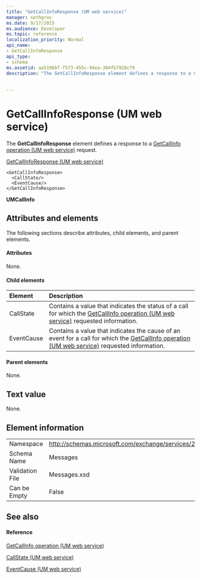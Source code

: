 ```yaml
---
title: "GetCallInfoResponse (UM web service)"
manager: sethgros
ms.date: 9/17/2015
ms.audience: Developer
ms.topic: reference
localization_priority: Normal
api_name:
- GetCallInfoResponse
api_type:
- schema
ms.assetid: aa5196bf-f5f3-455c-94ea-304fb7920c79
description: "The GetCallInfoResponse element defines a response to a GetCallInfo operation (UM web service) request."
 
 
---
```


# GetCallInfoResponse (UM web service)

The **GetCallInfoResponse** element defines a response to a [GetCallInfo operation (UM web service)](getcallinfo-operation-um-web-service.md) request. 
  
[GetCallInfoResponse (UM web service)](getcallinforesponse-um-web-service.md)
  
```
<GetCallInfoResponse>
  <CallState/>
  <EventCause/>
</GetCallInfoResponse>
```

 **UMCallInfo**
## Attributes and elements

The following sections describe attributes, child elements, and parent elements.
  
#### Attributes

None.
  
#### Child elements

|**Element**|**Description**|
|:-----|:-----|
|CallState  <br/> |Contains a value that indicates the status of a call for which the [GetCallInfo operation (UM web service)](getcallinfo-operation-um-web-service.md) requested information.  <br/> |
|EventCause  <br/> |Contains a value that indicates the cause of an event for a call for which the [GetCallInfo operation (UM web service)](getcallinfo-operation-um-web-service.md) requested information.  <br/> |
   
#### Parent elements

None.
  
## Text value

None.
  
## Element information

|||
|:-----|:-----|
|Namespace  <br/> |http://schemas.microsoft.com/exchange/services/2006/messages  <br/> |
|Schema Name  <br/> |Messages  <br/> |
|Validation File  <br/> |Messages.xsd  <br/> |
|Can be Empty  <br/> |False  <br/> |
   
## See also

#### Reference

[GetCallInfo operation (UM web service)](getcallinfo-operation-um-web-service.md)
  
[CallState (UM web service)](callstate-um-web-service.md)
  
[EventCause (UM web service)](eventcause-um-web-service.md)

